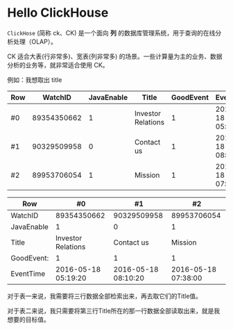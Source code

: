 # Hello ClickHouse

`ClickHose` (简称 ck、CK) 是一个面向 **列** 的数据库管理系统，用于查询的在线分析处理（OLAP）。

CK 适合大表(行非常多)、宽表(列非常多) 的场景。一些计算量为主的业务、数据分析的业务等，就非常适合使用 CK。

例如：我想取出 title

| Row | WatchID     | JavaEnable | Title              | GoodEvent | EventTime          |
|-----|-------------|------------|--------------------|-----------|--------------------|
| #0  | 89354350662 | 1          | Investor Relations | 1         | 2016-05-18 05:19:20| 
| #1  | 90329509958 | 0          | Contact us         | 1         | 2016-05-18 08:10:20| 
| #2  | 89953706054 | 1          | Mission            | 1         | 2016-05-18 07:38:00| 

| Row        | #0                  | #1                  | #2                  |
|------------|---------------------|---------------------|---------------------|
| WatchID    | 89354350662         | 90329509958         | 89953706054         |
| JavaEnable | 1                   | 0                   | 1                   |
| Title      | Investor Relations  | Contact us          | Mission             |
| GoodEvent: | 1                   | 1                   | 1                   |
| EventTime  | 2016-05-18 05:19:20 | 2016-05-18 08:10:20 | 2016-05-18 07:38:00 |


对于表一来说，我需要将三行数据全部检索出来，再去取它们的Title值。

对于表二来说，我只需要将第三行Title所在的那一行数据全部读取出来，就是我想要的目标值。
